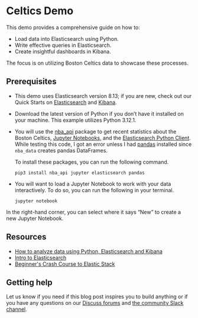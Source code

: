 # Celtics Demo

This demo provides a comprehensive guide on how to:

- Load data into Elasticsearch using Python.
- Write effective queries in Elasticsearch.
- Create insightful dashboards in Kibana.

The focus is on utilizing Boston Celtics data to showcase these processes.

## Prerequisites

- This demo uses Elasticsearch version 8.13; if you are new, check out our Quick Starts on [Elasticsearch](https://www.elastic.co/guide/en/elasticsearch/reference/current/getting-started.html) and [Kibana](https://www.elastic.co/guide/en/kibana/current/get-started.html).

- Download the latest version of Python if you don’t have it installed on your machine. This example utilizes Python 3.12.1.

- You will use the [nba\_api](https://github.com/swar/nba_api) package to get recent statistics about the Boston Celtics, [Jupyter Notebooks,](https://jupyter.org/) and the [Elasticsearch Python Client](https://www.elastic.co/guide/en/elasticsearch/client/python-api/current/getting-started-python.html). While testing this code, I got an error unless I had [pandas](https://pandas.pydata.org/) installed since `nba_data` creates pandas DataFrames.

    To install these packages, you can run the following command.

    ```
    pip3 install nba_api jupyter elasticsearch pandas
    ```

- You will want to load a Jupyter Notebook to work with your data interactively. To do so, you can run the following in your terminal.

    ```
    jupyter notebook
    ```

In the right-hand corner, you can select where it says “New” to create a new Jupyter Notebook.

## Resources
- [How to analyze data using Python, Elasticsearch and Kibana](https://www.elastic.co/search-labs/blog/analyzing-data-using-python-elasticsearch-and-kibana)
- [Intro to Elasticsearch](https://www.youtube.com/watch?v=avxqGSPyKOA)
- [Beginner's Crash Course to Elastic Stack](https://www.youtube.com/watch?v=gS_nHTWZEJ8)

## Getting help

Let us know if you need if this blog post inspires you to build anything or if you have any questions on our [Discuss forums](https://discuss.elastic.co/) and [the community Slack channel](https://communityinviter.com/apps/elasticstack/elastic-community).

